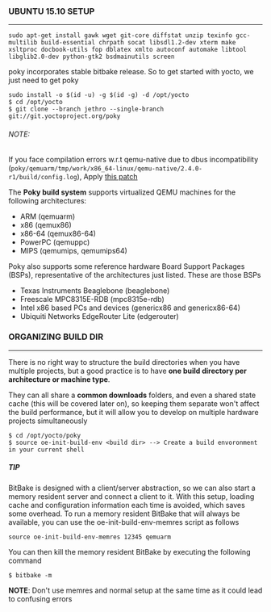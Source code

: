 ### UBUNTU 15.10 SETUP
---

```
sudo apt-get install gawk wget git-core diffstat unzip texinfo gcc-multilib build-essential chrpath socat libsdl1.2-dev xterm make xsltproc docbook-utils fop dblatex xmlto autoconf automake libtool libglib2.0-dev python-gtk2 bsdmainutils screen
```

poky incorporates stable bitbake release. So to get started with yocto, we just need to get poky

```
sudo install -o $(id -u) -g $(id -g) -d /opt/yocto 
$ cd /opt/yocto 
$ git clone --branch jethro --single-branch git://git.yoctoproject.org/poky
```

###### NOTE:

If you face compilation errors w.r.t qemu-native due to dbus incompatibility (`poky/qemuarm/tmp/work/x86_64-linux/qemu-native/2.4.0-r1/build/config.log`), Apply [this patch](http://lists.openembedded.org/pipermail/openembedded-core/2015-November/112207.html)

The **Poky build system** supports virtualized QEMU machines for the following architectures: 

* ARM (qemuarm) 
* x86 (qemux86) 
* x86-64 (qemux86-64) 
* PowerPC (qemuppc) 
* MIPS (qemumips, qemumips64)


Poky also supports some reference hardware Board Support Packages (BSPs), representative of the architectures just listed. These are those BSPs

* Texas Instruments Beaglebone (beaglebone) 
* Freescale MPC8315E-RDB (mpc8315e-rdb) 
* Intel x86 based PCs and devices (genericx86 and genericx86-64) 
* Ubiquiti Networks EdgeRouter Lite (edgerouter)



### ORGANIZING BUILD DIR
---

There is no right way to structure the build directories when you have multiple projects, but a good practice is to have **one build directory per architecture or machine type**. 

They can all share a **common downloads** folders, and even a shared state cache (this will be covered later on), so keeping them separate won't affect the build performance, but it will allow you to develop on multiple hardware projects simultaneously

```
$ cd /opt/yocto/poky  
$ source oe-init-build-env <build dir> --> Create a build envoronment in your current shell
```

##### TIP

BitBake is designed with a client/server abstraction, so we can also start a memory resident server and connect a client to it. With this setup, loading cache and configuration information each time is avoided, which saves some overhead. To run a memory resident BitBake that will always be available, you can use the oe-init-build-env-memres script as follows

```
source oe-init-build-env-memres 12345 qemuarm
```

You can then kill the memory resident BitBake by executing the following command

```
$ bitbake -m
```

**NOTE**: Don't use memres and normal setup at the same time as it could lead to confusing errors


